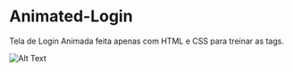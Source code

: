 # Animated-Login

Tela de Login Animada feita apenas com HTML e CSS para treinar as tags.

![Alt Text](https://media.giphy.com/media/lyeRZDukVhGq7IhM0d/giphy.gif?cid=790b76110e9c7347337dc0c4f466cd1766755a4f375be141&rid=giphy.gif&ct=g)
